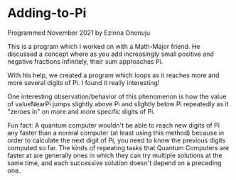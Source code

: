 # Adding-to-Pi

Programmed November 2021 by Ezinna Ononuju

This is a program which I worked on with a Math-Major friend. He discussed a concept where as you add increasingly small positive and negative fractions infinitely, their sum approaches Pi.

With his help, we created a program which loops as it reaches more and more several digits of Pi. I found it really interesting!

One interesting observation/behavior of this phenomenon is how the value of valueNearPi jumps slightly above Pi and slightly below Pi repeatedly as it "zeroes in" on more and more specific digits of Pi.

Fun fact: A quantum computer wouldn't be able to reach new digits of Pi any faster than a normal computer (at least using this method) because in order to calculate the next digit of Pi, you need to know the previous digits computed so far. The kinds of repeating tasks that Quantum Computers are faster at are generally ones in which they can try multiple solutions at the same time, and each successive solution doesn't depend on a preceding one.
